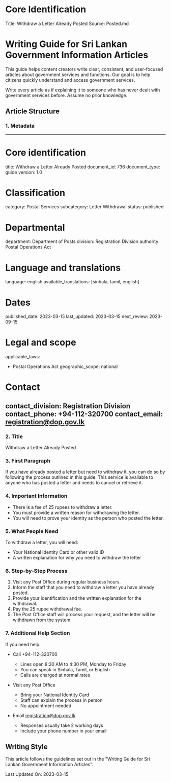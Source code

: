# Core Identification
Title: Withdraw a Letter Already Posted
Source: Posted.md

# Writing Guide for Sri Lankan Government Information Articles

This guide helps content creators write clear, consistent, and user-focused articles about government services and functions. Our goal is to help citizens quickly understand and access government services.

Write every article as if explaining it to someone who has never dealt with government services before. Assume no prior knowledge.

## Article Structure

### 1. Metadata

---
# Core identification
title: Withdraw a Letter Already Posted
document_id: 736
document_type: guide
version: 1.0

# Classification
category: Postal Services
subcategory: Letter Withdrawal
status: published

# Departmental
department: Department of Posts
division: Registration Division
authority: Postal Operations Act

# Language and translations
language: english
available_translations: [sinhala, tamil, english]

# Dates
published_date: 2023-03-15
last_updated: 2023-03-15
next_review: 2023-09-15

# Legal and scope
applicable_laws:
 - Postal Operations Act
geographic_scope: national

# Contact
contact_division: Registration Division
contact_phone: +94-112-320700
contact_email: registration@dop.gov.lk
---

### 2. Title

Withdraw a Letter Already Posted

### 3. First Paragraph

If you have already posted a letter but need to withdraw it, you can do so by following the process outlined in this guide. This service is available to anyone who has posted a letter and needs to cancel or retrieve it.

### 4. Important Information

- There is a fee of 25 rupees to withdraw a letter.
- You must provide a written reason for withdrawing the letter.
- You will need to prove your identity as the person who posted the letter.

### 5. What People Need

To withdraw a letter, you will need:
- Your National Identity Card or other valid ID
- A written explanation for why you need to withdraw the letter

### 6. Step-by-Step Process

1. Visit any Post Office during regular business hours.
2. Inform the staff that you need to withdraw a letter you have already posted.
3. Provide your identification and the written explanation for the withdrawal.
4. Pay the 25 rupee withdrawal fee.
5. The Post Office staff will process your request, and the letter will be withdrawn from the system.

### 7. Additional Help Section

If you need help:
- Call +94-112-320700
    - Lines open 8:30 AM to 4:30 PM, Monday to Friday
    - You can speak in Sinhala, Tamil, or English
    - Calls are charged at normal rates

- Visit any Post Office
    - Bring your National Identity Card
    - Staff can explain the process in person
    - No appointment needed

- Email registration@dop.gov.lk
    - Responses usually take 2 working days
    - Include your phone number in your email

## Writing Style

This article follows the guidelines set out in the "Writing Guide for Sri Lankan Government Information Articles".

Last Updated On: 2023-03-15